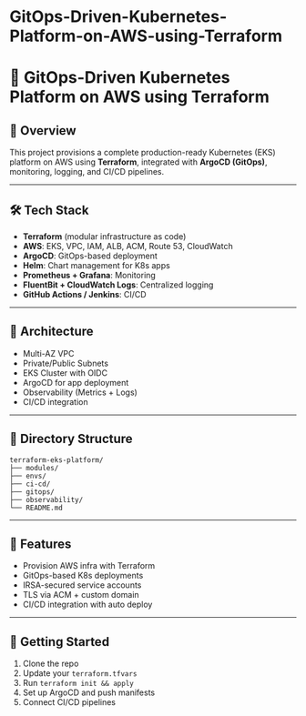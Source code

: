 # GitOps-Driven-Kubernetes-Platform-on-AWS-using-Terraform


# 📘 GitOps-Driven Kubernetes Platform on AWS using Terraform

## 🚀 Overview
This project provisions a complete production-ready Kubernetes (EKS) platform on AWS using **Terraform**, integrated with **ArgoCD (GitOps)**, monitoring, logging, and CI/CD pipelines.

---

## 🛠️ Tech Stack
- **Terraform** (modular infrastructure as code)
- **AWS**: EKS, VPC, IAM, ALB, ACM, Route 53, CloudWatch
- **ArgoCD**: GitOps-based deployment
- **Helm**: Chart management for K8s apps
- **Prometheus + Grafana**: Monitoring
- **FluentBit + CloudWatch Logs**: Centralized logging
- **GitHub Actions / Jenkins**: CI/CD

---

## 🧱 Architecture
- Multi-AZ VPC
- Private/Public Subnets
- EKS Cluster with OIDC
- ArgoCD for app deployment
- Observability (Metrics + Logs)
- CI/CD integration

---

## 📁 Directory Structure
```
terraform-eks-platform/
├── modules/
├── envs/
├── ci-cd/
├── gitops/
├── observability/
└── README.md
```

---

## 🚧 Features
- Provision AWS infra with Terraform
- GitOps-based K8s deployments
- IRSA-secured service accounts
- TLS via ACM + custom domain
- CI/CD integration with auto deploy

---

## 🧪 Getting Started
1. Clone the repo
2. Update your `terraform.tfvars`
3. Run `terraform init && apply`
4. Set up ArgoCD and push manifests
5. Connect CI/CD pipelines
